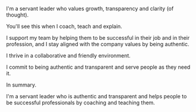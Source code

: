 I'm a servant leader who values growth, transparency and clarity (of thought).

You'll see this when I coach, teach and explain.

I support my team by helping them to be successful in their job and in their profession, and I stay aligned with the company values by being authentic.

I thrive in a collaborative and friendly environment.

I commit to being authentic and transparent and serve people as they need it.

In summary.

I'm a servant leader who is authentic and transparent and helps people to be successful professionals by coaching and teaching them.
